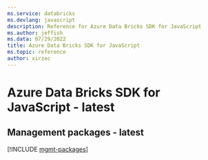 ```yaml
---
ms.service: databricks
ms.devlang: javascript
description: Reference for Azure Data Bricks SDK for JavaScript
ms.author: jeffish
ms.data: 07/29/2022
title: Azure Data Bricks SDK for JavaScript
ms.topic: reference
author: xirzec
---
```

# Azure Data Bricks SDK for JavaScript - latest

## Management packages - latest
[!INCLUDE [mgmt-packages](data-bricks-mgmt-index.md)]